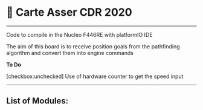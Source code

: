 # :red_car: Carte Asser CDR 2020
-----------------------------------------------------------------------------
Code to compile in the Nucleo F446RE with platformIO IDE

The aim of this board is to receive position goals from the pathfinding 
algorithm and convert them into engine commands

**To Do**

[checkbox:unchecked] Use of hardware counter to get the speed input

-----------------------------------------------------------------------------
**List of Modules:**
- 

